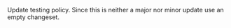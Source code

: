 ---
---

Update testing policy. Since this is neither a major nor minor update use an empty changeset.
